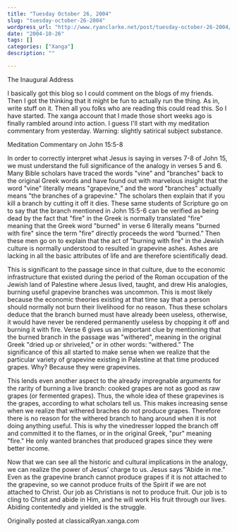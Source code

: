 ```yaml
---
title: "Tuesday October 26, 2004"
slug: "tuesday-october-26-2004"
wordpress_url: "http://www.ryanclarke.net/post/tuesday-october-26-2004/"
date: "2004-10-26"
tags: []
categories: ["Xanga"]
description: ""

---
```


The Inaugural Address

I basically got this blog so I could comment on the blogs of my friends. Then I got the thinking that it might be fun to actually run the thing. As in, write stuff on it. Then all you folks who are reading this could read this. So I have started. The xanga account that I made those short weeks ago is finally rambled around into action. I guess I'll start with my meditation commentary from yesterday. Warning: slightly satirical subject substance.
  

Meditation Commentary
 on John 15:5-8

In order to correctly interpret what Jesus is saying in verses 7-8 of John 15, we must understand the full significance of the analogy in verses 5 and 6. Many Bible scholars have traced the words "vine" and "branches" back to the original Greek words and have found out with marvelous insight that the word "vine" literally means "grapevine," and the word "branches" actually means "the branches of a grapevine." The scholars then explain that if you kill a branch by cutting it off it dies. These same students of Scripture go on to say that the branch mentioned in John 15:5-6 can be verified as being dead by the fact that "fire" in the Greek is normally translated "fire" meaning that the Greek word "burned" in verse 6 literally means "burned with fire" since the term "fire" directly proceeds the word “burned.” Then these men go on to explain that the act of "burning with fire" in the Jewish culture is normally understood to resulted in grapevine ashes. Ashes are lacking in all the basic attributes of life and are therefore scientifically dead.

This is significant to the passage since in that culture, due to the economic infrastructure that existed during the period of the Roman occupation of the Jewish land of Palestine where Jesus lived, taught, and drew His analogies, burning useful grapevine branches was uncommon. This is most likely because the economic theories existing at that time say that a person should normally not burn their livelihood for no reason. Thus these scholars deduce that the branch burned must have already been useless, otherwise, it would have never be rendered permanently useless by chopping it off and burning it with fire. Verse 6 gives us an important clue by mentioning that the burned branch in the passage was "withered", meaning in the original Greek "dried up or shriveled," or in other words: “withered.” The significance of this all started to make sense when we realize that the particular variety of grapevine existing in Palestine at that time produced grapes. Why? Because they were grapevines.

This lends even another aspect to the already impregnable arguments for the rarity of burning a live branch: cooked grapes are not as good as raw grapes (or fermented grapes). Thus, the whole idea of these grapevines is the grapes, according to what scholars tell us. This makes increasing sense when we realize that withered braches do not produce grapes. Therefore there is no reason for the withered branch to hang around when it is not doing anything useful. This is why the vinedresser lopped the branch off and committed it to the flames, or in the original Greek, "pur" meaning "fire." He only wanted branches that produced grapes since they were better income.

Now that we can see all the historic and cultural implications in the analogy, we can realize the power of Jesus’ charge to us. Jesus says “Abide in me.” Even as the grapevine branch cannot produce grapes if it is not attached to the grapevine, so we cannot produce fruits of the Spirit if we are not attached to Christ. Our job as Christians is not to produce fruit. Our job is to cling to Christ and abide in Him, and he will work His fruit through our lives. Abiding contentedly and yielded is the struggle.

Originally posted at classicalRyan.xanga.com

